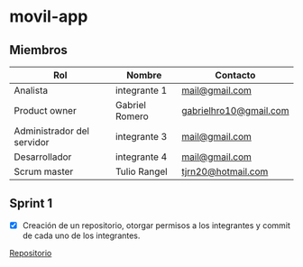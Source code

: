 # movil-app

## Miembros

|        Rol        |   Nombre    |       Contacto      |
|-----------        | --------    | -----------      |
| Analista|    integrante 1    |     mail@gmail.com    |
|Product owner|   Gabriel Romero    | gabrielhro10@gmail.com |
|Administrador del servidor |     integrante 3 |      mail@gmail.com |
|Desarrollador|   integrante 4  |   mail@gmail.com  |
|Scrum master|   Tulio Rangel   |  tjrn20@hotmail.com  |

## Sprint 1 

- [x] Creación de un repositorio, otorgar permisos a los integrantes y commit de cada uno de los integrantes.

[Repositorio](https://github.com/visit-me/movil-app/)
